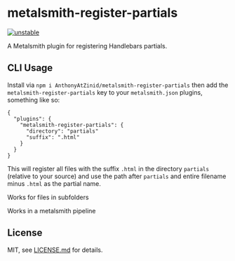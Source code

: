 # metalsmith-register-partials

[![unstable](http://badges.github.io/stability-badges/dist/unstable.svg)](http://github.com/badges/stability-badges)

A Metalsmith plugin for registering Handlebars partials.

## CLI Usage

Install via `npm i AnthonyAtZinid/metalsmith-register-partials` then add the `metalsmith-register-partials` key to your `metalsmith.json` plugins, something like so:

```
{
  "plugins": {
    "metalsmith-register-partials": {
      "directory": "partials"
	  "suffix": ".html"
    }
  }
}
```

This will register all files with the suffix `.html` in the directory `partials` (relative to your source) and use the path after `partials` and entire filename minus `.html` as the partial name.

Works for files in subfolders

Works in a metalsmith pipeline

## License

MIT, see [LICENSE.md](http://github.com/linclark/metalsmith-register-partials/blob/master/LICENSE.md) for details.
